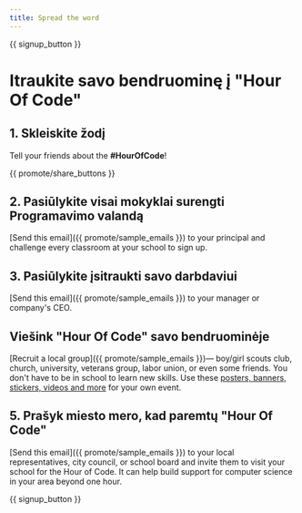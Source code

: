```yaml
---
title: Spread the word
---
```


{{ signup_button }}

# Itraukite savo bendruominę į "Hour Of Code"

## 1. Skleiskite žodį

Tell your friends about the **#HourOfCode**!

{{ promote/share_buttons }}

## 2. Pasiūlykite visai mokyklai surengti Programavimo valandą

[Send this email]({{ promote/sample_emails }}) to your principal and challenge every classroom at your school to sign up.

## 3. Pasiūlykite įsitraukti savo darbdaviui

[Send this email]({{ promote/sample_emails }}) to your manager or company's CEO.

## Viešink "Hour Of Code" savo bendruominėje

[Recruit a local group]({{ promote/sample_emails }})— boy/girl scouts club, church, university, veterans group, labor union, or even some friends. You don't have to be in school to learn new skills. Use these [posters, banners, stickers, videos and more](/promote/resources) for your own event.

## 5. Prašyk miesto mero, kad paremtų "Hour Of Code"

[Send this email]({{ promote/sample_emails }}) to your local representatives, city council, or school board and invite them to visit your school for the Hour of Code. It can help build support for computer science in your area beyond one hour.

{{ signup_button }}